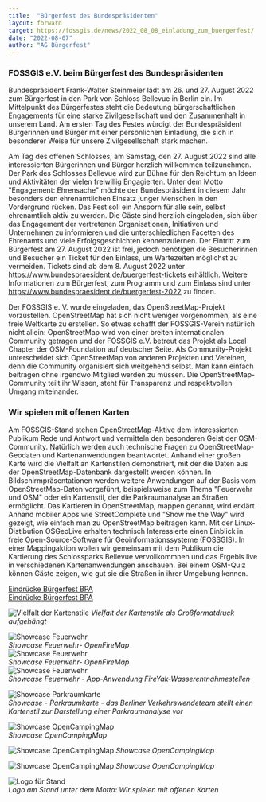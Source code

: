 ```yaml
---
title:  "Bürgerfest des Bundespräsidenten"
layout: forward
target: https://fossgis.de/news/2022_08_08_einladung_zum_buergerfest/
date: "2022-08-07"
author: "AG Bürgerfest"
---
```


### FOSSGIS e.V. beim Bürgerfest des Bundespräsidenten

Bundespräsident Frank-Walter Steinmeier lädt am 26. und 27. August 2022 zum Bürgerfest in den Park von Schloss Bellevue in Berlin ein. 
Im Mittelpunkt des Bürgerfestes steht die Bedeutung bürgerschaftlichen Engagements für eine starke Zivilgesellschaft und den Zusammenhalt in unserem Land. Am ersten Tag des Festes würdigt der Bundespräsident Bürgerinnen und Bürger mit einer persönlichen Einladung, die sich in besonderer Weise für unsere Zivilgesellschaft stark machen. 

Am Tag des offenen Schlosses, am Samstag, den 27. August 2022 sind alle interessierten Bürgerinnen und Bürger herzlich willkommen teilzunehmen.
Der Park des Schlosses Bellevue wird zur Bühne für den Reichtum an Ideen und Aktivitäten der vielen freiwillig Engagierten. Unter dem Motto "Engagement: Ehrensache" möchte der Bundespräsident in diesem Jahr besonders den ehrenamtlichen Einsatz junger Menschen in den Vordergrund rücken. Das Fest soll ein Ansporn für alle sein, selbst ehrenamtlich aktiv zu werden. Die Gäste sind herzlich eingeladen, sich über das Engagement der vertretenen Organisationen, Initiativen und Unternehmen zu informieren und die unterschiedlichen Facetten des Ehrenamts und viele Erfolgsgeschichten kennenzulernen. 
Der Eintritt zum Bürgerfest am 27. August 2022 ist frei, jedoch benötigen die Besucherinnen und Besucher ein Ticket für den Einlass, um Wartezeiten möglichst zu vermeiden. Tickets sind ab dem 8. August 2022 unter https://www.bundespraesident.de/buergerfest-tickets erhältlich.
Weitere Informationen zum Bürgerfest, zum Programm und zum Einlass sind unter https://www.bundespraesident.de/buergerfest-2022 zu finden.

Der FOSSGIS e. V. wurde eingeladen, das OpenStreetMap-Projekt vorzustellen. OpenStreetMap hat sich nicht weniger vorgenommen, als eine freie Weltkarte zu erstellen.
So etwas schafft der FOSSGIS-Verein natürlich nicht allein: OpenStreetMap wird von einer breiten internationalen Community getragen und der FOSSGIS e.V. betreut das Projekt
als Local Chapter der OSM-Foundation auf deutscher Seite. Als Community-Projekt unterscheidet sich OpenStreetMap von anderen Projekten und Vereinen, denn die Community organisiert sich weitgehend selbst. Man kann einfach beitragen ohne irgendwo Mitglied werden zu müssen. Die OpenStreetMap-Community teilt ihr Wissen, steht für Transparenz und respektvollen Umgang miteinander.

### Wir spielen mit offenen Karten

 Am FOSSGIS-Stand stehen OpenStreetMap-Aktive dem interessierten Publikum Rede und Antwort und vermitteln den besonderen Geist der OSM-Community. Natürlich werden auch technische Fragen zu OpenStreetMap-Geodaten und Kartenanwendungen beantwortet. Anhand einer großen Karte wird die Vielfalt an Kartenstilen demonstriert, mit der die Daten aus der OpenStreetMap-Datenbank dargestellt werden können. In Bildschirmpräsentationen werden weitere Anwendungen auf der Basis vom OpenStreetMap-Daten vorgeführt, beispielsweise zum Thema "Feuerwehr und OSM" oder ein Kartenstil, der die Parkraumanalyse an Straßen ermöglicht. Das Kartieren in OpenStreetMap, mappen genannt, wird erklärt. Anhand mobiler Apps wie StreetComplete und "Show me the Way" wird gezeigt, wie einfach man zu OpenStreetMap beitragen kann. Mit der Linux-Distibution OSGeoLive erhalten technisch Interessierte einen Einblick in freie Open-Source-Software für Geoinformationssysteme (FOSSGIS). In einer Mappingaktion wollen wir gemeinsam mit dem Publikum die Kartierung des Schlossparks Bellevue vervollkommnen und das Ergebis live in verschiedenen
Kartenanwendungen anschauen. Bei einem OSM-Quiz können Gäste zeigen, wie gut sie die Straßen in ihrer Umgebung kennen.

[Eindrücke Bürgerfest BPA](https://gitlab.fossgis.de/verein/buergerfest/uploads/7ce9f02fbd524586353f7f582a2ab408/B%C3%BCrgerfest_1_Christian_Angl_Copyright.jpg)  
[Eindrücke Bürgerfest BPA](https://gitlab.fossgis.de/verein/buergerfest/uploads/8ede00de4a1a30dadb4d95748422f11d/B%C3%BCrgerfest_4_Henning-Schacht_Copyright.jpg)

![Vielfalt der Kartenstile](https://files.fossgis.de/Koordinierungsstelle/Buergerfest/Kartenstile_neu.png)  *Vielfalt der Kartenstile als Großformatdruck aufgehängt*

![Showcase Feuerwehr](https://files.fossgis.de/Koordinierungsstelle/Buergerfest/Showcase_Feuerwehr_und_OSM/OpenFireMap_Screenshot_Nuernberg_01.png)  
*Showcase Feuerwehr- OpenFireMap*  
![Showcase Feuerwehr](https://files.fossgis.de/Koordinierungsstelle/Buergerfest/Showcase_Feuerwehr_und_OSM/OpenFireMap_Screenshot_Nuernberg_03.png)  
*Showcase Feuerwehr- OpenFireMap*  
![Showcase Feuerwehr](https://files.fossgis.de/Koordinierungsstelle/Buergerfest/Showcase_Feuerwehr_und_OSM/fireyak_quer.png)  
*Showcase Feuerwehr - App-Anwendung FireYak-Wasserentnahmestellen*  


![Showcase Parkraumkarte](https://files.fossgis.de/Koordinierungsstelle/Buergerfest/Showcase_Parkraumanalyse/OSM_Parkraumprojekt_Karte_Neukoelln.png)  
*Showcase - Parkraumkarte - das Berliner Verkehrswendeteam stellt einen Kartenstil zur Darstellung einer Parkraumanalyse vor*  

![Showcase OpenCampingMap](https://files.fossgis.de/Koordinierungsstelle/Buergerfest/OCM_Berlin.png)  
*Showcase OpenCampingMap*  

![Showcase OpenCampingMap](https://files.fossgis.de/Koordinierungsstelle/Buergerfest/OCM_Pfadfinder.png)
*Showcase OpenCampingMap*  

![Showcase OpenCampingMap](https://files.fossgis.de/Koordinierungsstelle/Buergerfest/OCM_Campingplatz_detailliert.png)
*Showcase OpenCampingMap*  

![Logo für Stand](https://files.fossgis.de/Koordinierungsstelle/Buergerfest/Logos.png)  
*Logo am Stand unter dem Motto: Wir spielen mit offenen Karten*

